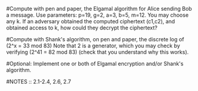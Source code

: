 #Compute with pen and paper, the Elgamal algorithm for Alice sending Bob a message. Use parameters: p=19, g=2, a=3, b=5, m=12. You may choose any k. If an adversary obtained the computed ciphertext (c1,c2), and obtained access to k, how could they decrypt the ciphertext?

#Compute with Shank's algorithm, on pen and paper, the discrete log of (2^x = 33 mod 83) Note that 2 is a generator, which you may check by verifying (2^41 = 82 mod 83) (check that you understand why this works).

#Optional: Implement one or both of Elgamal encryption and/or Shank's algorithm.



#NOTES :: 2.1-2.4, 2.6, 2.7

